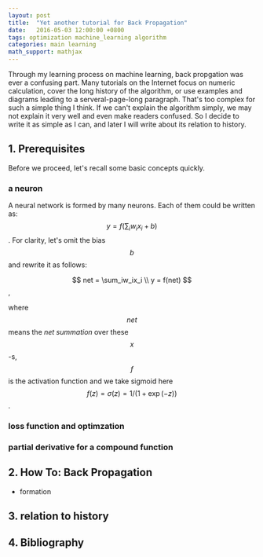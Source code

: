 ```yaml
---
layout: post
title:  "Yet another tutorial for Back Propagation"
date:   2016-05-03 12:00:00 +0800
tags: optimization machine_learning algorithm
categories: main learning
math_support: mathjax
---
```


Through my learning process on machine learning, back propgation was ever a confusing part. Many tutorials on the Internet focus on numeric calculation, cover the long history of the algorithm, or use examples and diagrams leading to a serveral-page-long paragraph. That's too complex for such a simple thing I think. If we can't explain the algorithm simply, we may not explain it very well and even make readers confused. So I decide to write it as simple as I can, and later I will write about its relation to history.

## 1. Prerequisites

Before we proceed, let's recall some basic concepts quickly.

### a neuron

A neural network is formed by many neurons. Each of them could be written as: $$y = f(\sum_iw_ix_i + b)$$. For clarity, let's omit the bias $$b$$ and rewrite it as follows:

$$
net = \sum_iw_ix_i \\
y = f(net)
$$,

where $$net$$ means the _net summation_ over these $$x$$-s, $$f$$ is the activation function and we take sigmoid here $$f(z) = \sigma(z) = 1/(1 + \exp(-z))$$.

### loss function and optimzation



### partial derivative for a compound function

## 2. How To: Back Propagation

- formation

## 3. relation to history

## 4. Bibliography

